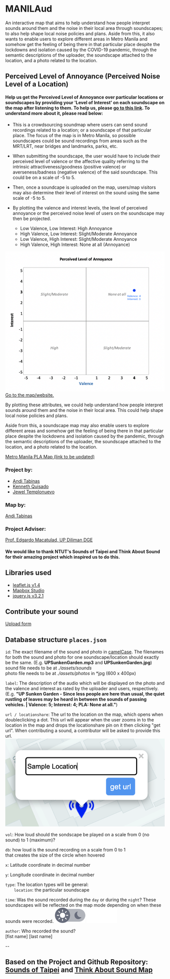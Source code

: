 # MANILAud

An interactive map that aims to help understand how people interpret sounds around them and the noise in their local area through soundscapes; to also help shape local noise policies and plans. Aside from this, it also wants to enable users to explore different areas in Metro Manila and somehow get the feeling of being there in that particular place despite the lockdowns and isolation caused by the COVID-19 pandemic, through the semantic descriptions of the uploader, the soundscape attached to the location, and a photo related to the location.

Perceived Level of Annoyance (Perceived Noise Level of a Location)
-
#### Help us get the Perceived Level of Annoyance over particular locations or soundscapes by providing your 'Level of Interest' on each soundscape on the map after listening to them. To help us, please <a href="https://forms.gle/izPaGWMCVn3ScE5X7" target="_blank">go to this link</a>.  To understand more about it, please read below:

* This is a crowdsourcing soundmap where users can send sound recordings related to a location; or a soundscape of that particular place. The focus of the map is in Metro Manila, so possible soundscapes could be sound recordings from areas such as the MRT/LRT, near bridges and landmarks, parks, etc.

* When submitting the soundscape, the user would have to include their perceived level of valence or the affective quality referring to the intrinsic attractiveness/goodness (positive valence) or averseness/badness (negative valence) of the said soundscape. This could be on a scale of -5 to 5.

* Then, once a soundcape is uploaded on the map, users/map visitors may also determine their level of interest on the sound using the same scale of -5 to 5.

* By plotting the valence and interest levels, the level of perceived annoyance or the perceived noise level of users on the soundscape may then be projected.
    * Low Valence, Low Interest: High Annoyance
    * High Valence, Low Interest: Slight/Moderate Annoyance
    * Low Valence, High Interest: Slight/Moderate Annoyance
    * High Valence, High Interest: None at all (Annoyance)

[![preview screenshot](/assets/PLA.png)](https://)  
 <a href="https://gme210soundmap.github.io/Manilaud/?time=day" target="_blank">Go to the map/website.</a> 

By plotting these attributes, we could help understand how people interpret sounds around them and the noise in their local area. This could help shape local noise policies and plans.

Aside from this, a soundscape map may also enable users to explore different areas and somehow get the feeling of being there in that particular place despite the lockdowns and isolation caused by the pandemic, through the semantic descriptions of the uploader, the soundscape attached to the location, and a photo related to the location.

<a href="https://gme210soundmap.github.io/Manilaud/?time=night" target="_blank">Metro Manila PLA Map (link to be updated)</a> 

### Project by:
- <a href="https://facebook.com/andisomething" target="_blank">Andi Tabinas</a>
- <a href="https://www.facebook.com/kaquisado/" target="_blank">Kenneth Quisado</a>
- <a href="https://www.facebook.com/jewel.templonuevo/" target="_blank">Jewel Templonuevo</a>

### Map by:
<a href="https://public.tableau.com/profile/spatially4u#!/" target="_blank">Andi Tabinas</a>

### Project Adviser:
<a href="http://dge.upd.edu.ph/dge/" target="_blank">Prof. Edgardo Macatulad, UP Diliman DGE</a>

#### We would like to thank NTUT's Sounds of Taipei and Think About Sound for their amazing project which inspired us to do this.


Libraries used
-

* <a href="https://leafletjs.com" target="_blank">leaflet.js v1.4</a>
* <a href="https://www.mapbox.com/mapbox-studio/" target="_blank">Mapbox Studio</a>
* <a href="https://jquery.com" target="_blank">jquery.js v3.2.1</a>

Contribute your sound
-

<a href="https://forms.gle/qd69PJvNmUwfgnFx6" target="_blank">Upload form</a>

Database structure `places.json`
-

`id`: The exact filename of the sound and photo in <a href="https://en.wikipedia.org/wiki/Camel_case " target="_blank">camelCase</a>. The filenames for both the sound and photo for one soundscape/location should exactly be the same. (E.g. **UPSunkenGarden.mp3** and **UPSunkenGarden.jpg**)  
sound file needs to be at *./assets/sounds*  
photo file needs to be at *./assets/photos* in *jpg (600 x 400px)

`label`: The description of the audio which will be displayed on the photo and the valence and interest as rated by the uploader and users, respectively. (E.g. **"UP Sunken Garden - Since less people are here than usual, the quiet rustling of leaves may be heard in between the sounds of passing vehicles. | Valence: 5; Interest: 4; PLA: None at all."**)

`url / locationshare`: The url to the location on the map, which opens when doubleclicking a dot. This url will appear when the user zooms in to the location in the map and drops the locationshare pin on it then clicking "get url". When contributing a sound, a contributor will be asked to provide this url.
[![locationshare](/assets/locationshare.png)](https://gme210soundmap.github.io/Manilaud/?time=night) 

`vol`:  How loud should the sondscape be played on a scale from 0 (no sound) to 1 (maximum)?

`db`:   how loud is the sound recording on a scale from 0 to 1   
        that creates the size of the circle when hovered

`x`:   Latitude coordinate in decimal number

`y`:   Longitude coordinate in decimal number

`type`: The location types will be general:  
&nbsp;&nbsp;&nbsp;&nbsp;&nbsp;&nbsp; `location`: the particular soundscape 

`time`: Was the sound recorded during the `day` or during the `night`? These soundscapes will be reflected on the map mode depending on when these sounds were recorded.
[![day](/assets/toggle-day.svg)](https://) [![day](/assets/toggle-night.svg)](https://)  

`author`: Who recorded the sound?   
[fist name] [last name]


--

## Based on the Project and Github Repository: <a href="https://github.com/donatuswolf/Sounds-of-Taipei" target="_blank">Sounds of Taipei</a> and <a href="http://www.thinkaboutsound.co.uk/" target="_blank">Think About Sound Map</a>
